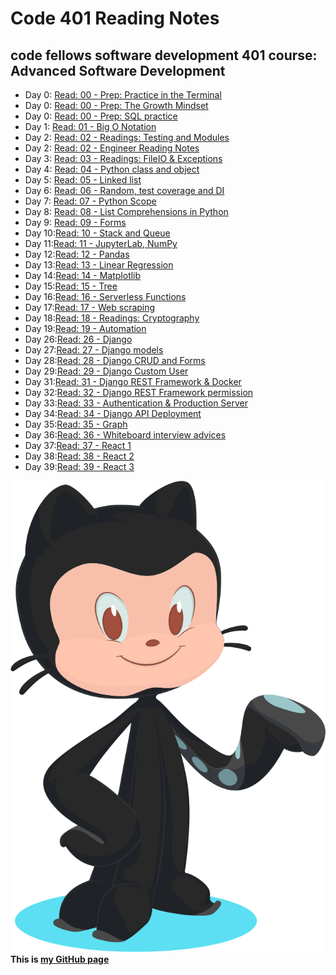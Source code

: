 # Code 401 Reading Notes
## code fellows software development 401 course: Advanced Software Development

- Day 0: [Read: 00 - Prep: Practice in the Terminal](src/../class-401-00.md) 
- Day 0: [Read: 00 - Prep: The Growth Mindset](src/../class-401-000.md)
- Day 0: [Read: 00 - Prep: SQL practice](src/../class-401-0000.md)
- Day 1: [Read: 01 - Big O Notation ](src/../class-401-01.md)  
- Day 2: [Read: 02 - Readings: Testing and Modules](src/../class-401-02.md)
- Day 2: [Read: 02 - Engineer Reading Notes ](src/../class-401-002.md)
- Day 3: [Read: 03 - Readings: FileIO & Exceptions](src/../class-401-03.md)  
- Day 4: [Read: 04 - Python class and object](src/../class-401-04.md)
- Day 5: [Read: 05 - Linked list](src/../class-401-05.md)
- Day 6: [Read: 06 - Random, test coverage and DI](src/../class-401-06.md)
- Day 7: [Read: 07 - Python Scope](src/../class-401-07.md)
- Day 8: [Read: 08 - List Comprehensions in Python](src/../class-401-08.md)
- Day 9: [Read: 09 - Forms](src/../class-09.md)
- Day 10:[Read: 10 - Stack and Queue](src/../class-401-10.md)
- Day 11:[Read: 11 - JupyterLab, NumPy](src/../class-401-11.md)
- Day 12:[Read: 12 - Pandas](src/../class-401-12.md)
- Day 13:[Read: 13 - Linear Regression](src/../class-401-13.md)
- Day 14:[Read: 14 - Matplotlib](src/../class-401-14.md)
- Day 15:[Read: 15 - Tree](src/../class-401-15.md)
- Day 16:[Read: 16 - Serverless Functions](src/../class-401-16.md)
- Day 17:[Read: 17 - Web scraping](src/../class-401-17.md)
- Day 18:[Read: 18 - Readings: Cryptography](src/../class-401-18.md)
- Day 19:[Read: 19 - Automation](src/../class-401-19.md)
- Day 26:[Read: 26 - Django](./class-401-26.md)
- Day 27:[Read: 27 - Django models](./class-401-27.md)
- Day 28:[Read: 28 - Django CRUD and Forms](./class-401-28.md)
- Day 29:[Read: 29 - Django Custom User](./class-401-29.md)
- Day 31:[Read: 31 - Django REST Framework & Docker](./class-401-31.md)
- Day 32:[Read: 32 - Django REST Framework permission](./class-401-32.md)
- Day 33:[Read: 33 - Authentication & Production Server](./class-401-33.md)
- Day 34:[Read: 34 - Django API Deployment](./class-401-34.md)
- Day 35:[Read: 35 - Graph](./class-401-35.md)
- Day 36:[Read: 36 - Whiteboard interview advices](./class-401-36.md)
- Day 37:[Read: 37 - React 1](./class-401-37.md)
- Day 38:[Read: 38 - React 2](./class-401-38.md)
- Day 39:[Read: 39 - React 3](./class-401-39.md)

![alt text](src/../git.svg)
**This is [my GitHub page](https://github.com/mvrk)**
